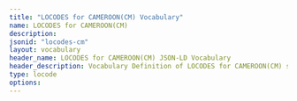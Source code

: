 ```yaml
---
title: "LOCODES for CAMEROON(CM) Vocabulary"
name: LOCODES for CAMEROON(CM) 
description: 
jsonid: "locodes-cm"
layout: vocabulary
header_name: LOCODES for CAMEROON(CM) JSON-LD Vocabulary
header_description: Vocabulary Definition of LOCODES for CAMEROON(CM) semantics in HTML format. JSON-LD format is available at [locodes-cm.jsonld](/vocabulary/locodes-cm.jsonld)
type: locode
options:
---
```

